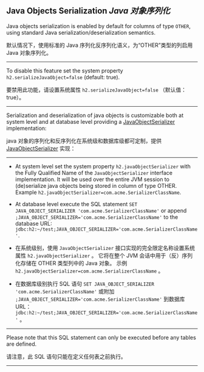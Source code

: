 ## Java Objects Serialization *Java 对象序列化*

Java objects serialization is enabled by default for columns of type `OTHER`, using standard Java serialization/deserialization semantics.


默认情况下，使用标准的 Java 序列化反序列化语义，为“OTHER”类型的列启用 Java 对象序列化。

---

To disable this feature set the system property `h2.serializeJavaObject=false` (default: true).


要禁用此功能，请设置系统属性 `h2.serializeJavaObject=false` （默认值：true）。

---

Serialization and deserialization of java objects is customizable both at system level and at database level providing a [JavaObjectSerializer]() implementation:


java 对象的序列化和反序列化在系统级和数据库级都可定制，提供 [JavaObjectSerializer]() 实现：

---

* At system level set the system property `h2.javaObjectSerializer` with the Fully Qualified Name of the `JavaObjectSerializer` interface implementation.
  It will be used over the entire JVM session to (de)serialize java objects being stored in column of type OTHER.
  Example `h2.javaObjectSerializer=com.acme.SerializerClassName`.
* At database level execute the SQL statement `SET JAVA_OBJECT_SERIALIZER 'com.acme.SerializerClassName'` or append `;JAVA_OBJECT_SERIALIZER='com.acme.SerializerClassName'` to the database URL: `jdbc:h2:~/test;JAVA_OBJECT_SERIALIZER='com.acme.SerializerClassName'`.


* 在系统级别，使用 `JavaObjectSerializer` 接口实现的完全限定名称设置系统属性 `h2.javaObjectSerializer` 。
  它将在整个 JVM 会话中用于（反）序列化存储在 OTHER 类型列中的 Java 对象。
  示例 `h2.javaObjectSerializer=com.acme.SerializerClassName` 。
* 在数据库级别执行 SQL 语句 `SET JAVA_OBJECT_SERIALIZER 'com.acme.SerializerClassName'` 或附加 `;JAVA_OBJECT_SERIALIZER='com.acme.SerializerClassName'` 到数据库 URL： `jdbc:h2:~/test;JAVA_OBJECT_SERIALIZER='com.acme.SerializerClassName'` 。

---

Please note that this SQL statement can only be executed before any tables are defined.


请注意，此 SQL 语句只能在定义任何表之前执行。

---
